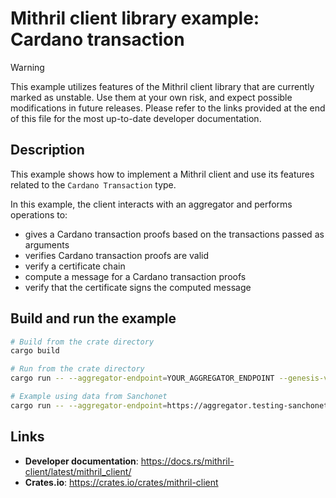 # Mithril client library example: Cardano transaction

> [!WARNING]
> This example utilizes features of the Mithril client library that are currently marked as unstable.
> Use them at your own risk, and expect possible modifications in future releases.
> Please refer to the links provided at the end of this file for the most up-to-date developer documentation.

## Description

This example shows how to implement a Mithril client and use its features related to the `Cardano Transaction` type.

In this example, the client interacts with an aggregator and performs operations to:
- gives a Cardano transaction proofs based on the transactions passed as arguments
- verifies Cardano transaction proofs are valid
- verify a certificate chain
- compute a message for a Cardano transaction proofs
- verify that the certificate signs the computed message

## Build and run the example

```bash
# Build from the crate directory
cargo build

# Run from the crate directory
cargo run -- --aggregator-endpoint=YOUR_AGGREGATOR_ENDPOINT --genesis-verification-key=YOUR_GENESIS_VERIFICATION_KEY CARDANO_TX_HASH1,CARDANO_TX_HASH2,CARDANO_TX_HASH3

# Example using data from Sanchonet
cargo run -- --aggregator-endpoint=https://aggregator.testing-sanchonet.api.mithril.network/aggregator --genesis-verification-key=5b3132372c37332c3132342c3136312c362c3133372c3133312c3231332c3230372c3131372c3139382c38352c3137362c3139392c3136322c3234312c36382c3132332c3131392c3134352c31332c3233322c3234332c34392c3232392c322c3234392c3230352c3230352c33392c3233352c34345d 3b71679e2ca53f5e8b2b8484be3423e3deddec70d41b510cb46b5bacfcb9d76b
```

## Links
- **Developer documentation**: https://docs.rs/mithril-client/latest/mithril_client/
- **Crates.io**: https://crates.io/crates/mithril-client